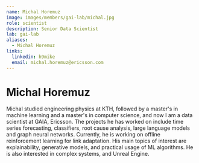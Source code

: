 ```yaml
---
name: Michal Horemuz
image: images/members/gai-lab/michal.jpg
role: scientist
description: Senior Data Scientist
lab: gai-lab
aliases:
  - Michal Horemuz
links:
  linkedin: h9mike
  email: michal.horemuz@ericsson.com
---
```


# Michal Horemuz

Michal studied engineering physics at KTH, followed by a master's in machine learning and a master's in computer science, and now I am a data scientist at GAIA, Ericsson. The projects he has worked on include time series forecasting, classifiers, root cause analysis, large language models and graph neural networks. Currently, he is working on offline reinforcement learning for link adaptation. His main topics of interest are explainability, generative models, and practical usage of ML algorithms. He is also interested in complex systems, and Unreal Engine.
